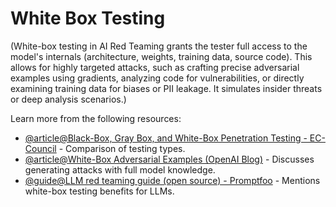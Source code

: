 # White Box Testing

(White-box testing in AI Red Teaming grants the tester full access to the model's internals (architecture, weights, training data, source code). This allows for highly targeted attacks, such as crafting precise adversarial examples using gradients, analyzing code for vulnerabilities, or directly examining training data for biases or PII leakage. It simulates insider threats or deep analysis scenarios.)

Learn more from the following resources:

- [@article@Black-Box, Gray Box, and White-Box Penetration Testing - EC-Council](https://www.eccouncil.org/cybersecurity-exchange/penetration-testing/black-box-gray-box-and-white-box-penetration-testing-importance-and-uses/) - Comparison of testing types.
- [@article@White-Box Adversarial Examples (OpenAI Blog)](https://openai.com/research/adversarial-robustness-toolbox) - Discusses generating attacks with full model knowledge.
- [@guide@LLM red teaming guide (open source) - Promptfoo](https://www.promptfoo.dev/docs/red-team/) - Mentions white-box testing benefits for LLMs.
